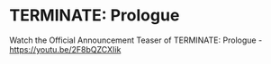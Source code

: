 # TERMINATE: Prologue

Watch the Official Announcement Teaser of TERMINATE: Prologue - 
https://youtu.be/2F8bQZCXIik
